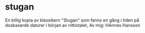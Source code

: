 # stugan

En billig kopia av klassikern "Stugan" som fanns en gång i tiden på dosbaserde datorer i början av nittiotalet, Av mig: HAnnes Hansson